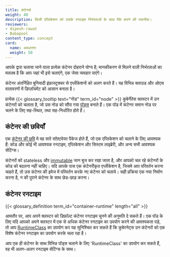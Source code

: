 ```yaml
---
title: कंटेनर्स
weight: 40
description: किसी एप्लिकेशन को उसके रनटाइम निर्भरताओं के साथ पैके करने की तकनीक।
reviewers:
- dipesh-rawat
- Babapool
content_type: concept
card:
  name: अवधारणा
  weight: 50
---
```


<!-- overview -->

आपके द्वारा चलाया जाने वाला प्रत्येक कंटेनर दोहराने योग्य है; 
मानकीकरण से मिलने वाली निर्भरताओं का मतलब है कि आप जहां भी इसे चलाएंगे, 
एक जेसा व्यवहार पाएंगे।

कंटेनर अंतर्निहित बुनियादी इंफ्रास्ट्रक्चर से एप्लीकेशनों को अलग करते हैं। 
यह विभिन्न क्लाउड और ओएस वातावरणों में डिप्लॉयमेंट को आसान बनाता है।

प्रत्येक {{< glossary_tooltip text="नोड" term_id="node" >}} कुबेर्नेतेस क्लस्टर 
में उन कंटेनरों को चलाता है, जो उस नोड को सौंपा गया 
[पॉड्स](/डॉक्स/अवधारणाएं/वर्कलोड/पॉड्स/) बनाते हैं। एक पॉड में कंटेनर समान नोड पर 
चलने के लिए सह-स्थित, तथा सह-निर्धारित होते हैं।

<!-- body -->

## कंटेनर की छवियाँ

एक [कंटेनर की छवि](/hi/docs/concepts/container/images/) मे वह सारे सॉफ़्टवेयर पैकेज होते हैं, 
जो एक एप्लिकेशन को चलाने के लिए आवश्यक हैं: कोड और कोई भी आवश्यक रनटाइम, 
एप्लिकेशन और सिस्टम लाइब्रेरी, और अन्य सभी आवश्यक सेटिंग्स।

कंटेनरों को stateless और [immutable](https://glossary.cncf.io/immutable-infrastructure/) 
जान बुज कर रखा जाता है, और आपको चल रहे कंटेनरों के कोड को बदलना नहीं चाहिए। 
यदि आपके पास एक कंटेनरीकृत एप्लीकेशन है, जिसमे आप परिवर्तन करना चाहते हैं, तो उस कंटेनर की इमेज में 
परिवर्तन करके नए कंटेनर को चलाये। सही प्रक्रिया एक नया निर्माण करना है, 
न की पुराने कंटेनर के साथ छेड-छाड़ करना।

## कंटेनर रनटाइम
{{< glossary_definition term_id="container-runtime" length="all" >}}

आमतौर पर, आप अपने क्लस्टर को डिफ़ॉल्ट कंटेनर रनटाइम चुनने की अनुमति दे सकते हैं। 
एक पॉड के लिए यदि आपको अपने क्लस्टर में एक से अधिक कंटेनर रनटाइम का उपयोग करने की आवश्यकता पड़े, 
तो आप [RuntimeClass](/docs/concepts/container/RuntimeClass/) का उपयोग कर यह सुनिश्चित कर सकते हैं 
कि कुबेरनेट्स उन कंटेनरों को एक विशेष कंटेनर रनटाइम  का उपयोग करके चला रहा है।

आप एक ही कंटेनर के साथ विभिन्न पॉड्स चलाने के लिए 'RuntimeClass' का उपयोग कर सकते हैं, 
वह भी अलग-अलग रनटाइम सेटिंग्स के साथ।
